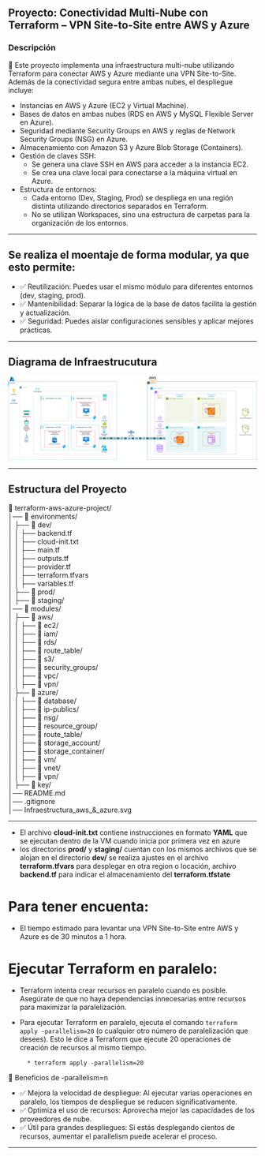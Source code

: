 ## Proyecto: Conectividad Multi-Nube con Terraform – VPN Site-to-Site entre AWS y Azure

### Descripción
📌 Este proyecto implementa una infraestructura multi-nube utilizando Terraform para conectar AWS y Azure mediante una VPN Site-to-Site. Además de la conectividad segura entre ambas nubes, el despliegue incluye:

* Instancias en AWS y Azure (EC2 y Virtual Machine).
* Bases de datos en ambas nubes (RDS en AWS y MySQL Flexible Server en Azure).
* Seguridad mediante Security Groups en AWS y reglas de Network Security Groups (NSG) en Azure.
* Almacenamiento con Amazon S3 y Azure Blob Storage (Containers).
* Gestión de claves SSH:
    - Se genera una clave SSH en AWS para acceder a la instancia EC2.
    - Se crea una clave local para conectarse a la máquina virtual en Azure.
* Estructura de entornos:
    - Cada entorno (Dev, Staging, Prod) se despliega en una región distinta utilizando directorios separados en Terraform.
    - No se utilizan Workspaces, sino una estructura de carpetas para la organización de los entornos.


************************************************************************
## Se realiza el moentaje de forma modular, ya que esto permite:

- ✅ Reutilización: Puedes usar el mismo módulo para diferentes entornos (dev, staging, prod).
- ✅ Mantenibilidad: Separar la lógica de la base de datos facilita la gestión y actualización.
- ✅ Seguridad: Puedes aislar configuraciones sensibles y aplicar mejores prácticas.

************************************************************************

## Diagrama de Infraestrucutura

![Diagrama de Infraestrucutura](./Infraestructura_aws_&_azure.svg)


************************************************************************
## Estructura del Proyecto

📂 terraform-aws-azure-project/  
│── 📂 environments/  
│   ├── 📂 dev/  
│   │   ├── backend.tf  
│   │   ├── cloud-init.txt  
│   │   ├── main.tf  
│   │   ├── outputs.tf  
│   │   ├── provider.tf  
│   │   ├── terraform.tfvars  
│   │   ├── variables.tf  
│   ├── 📂  prod/  
│   ├── 📂 staging/  
│── 📂 modules/  
│   ├── 📂 aws/  
│   │   ├── 📂 ec2/  
│   │   ├── 📂 iam/  
│   │   ├── 📂 rds/  
│   │   ├── 📂 route_table/  
│   │   ├── 📂 s3/  
│   │   ├── 📂 security_groups/  
│   │   ├── 📂 vpc/  
│   │   ├── 📂 vpn/  
│   ├── 📂 azure/  
│   │   ├── 📂 database/  
│   │   ├── 📂 ip-publics/  
│   │   ├── 📂 nsg/  
│   │   ├── 📂 resource_group/  
│   │   ├── 📂 route_table/  
│   │   ├── 📂 storage_account/  
│   │   ├── 📂 storage_container/  
│   │   ├── 📂 vm/  
│   │   ├── 📂 vnet/  
│   │   ├── 📂 vpn/  
│   ├── 📂 key/  
│── README.md  
│── .gitignore  
│── Infraestructura_aws_&_azure.svg  

************************************************************************
* El archivo **cloud-init.txt** contiene instrucciones en formato **YAML** que se ejecutan dentro de la VM cuando inicia por primera vez en azure
* los directorios **prod/** y **staging/** cuentan con los mismos archivos que se alojan en el directorio **dev/** se realiza ajustes en el archivo **terraform.tfvars** para desplegar en otra region o locación, archivo **backend.tf** para indicar el almacenamiento del **terraform.tfstate**

# Para tener encuenta: 
* El tiempo estimado para levantar una VPN Site-to-Site entre AWS y Azure es de 30 minutos a 1 hora.

# Ejecutar Terraform en paralelo:
* Terraform intenta crear recursos en paralelo cuando es posible. Asegúrate de que no haya dependencias innecesarias entre recursos para maximizar la paralelización.
* Para ejecutar Terraform en paralelo, ejecuta el comando `terraform apply -parallelism=20` (o cualquier otro número de paralelización que desees). Esto le dice a Terraform que ejecute 20 operaciones de creación de recursos al mismo tiempo.

        * terraform apply -parallelism=20

🎯 Beneficios de -parallelism=n
- ✅ Mejora la velocidad de despliegue: Al ejecutar varias operaciones en paralelo, los tiempos de despliegue se reducen significativamente.
- ✅ Optimiza el uso de recursos: Aprovecha mejor las capacidades de los proveedores de nube.
- ✅ Útil para grandes despliegues: Si estás desplegando cientos de recursos, aumentar el parallelism puede acelerar el proceso.

************************************************************************

